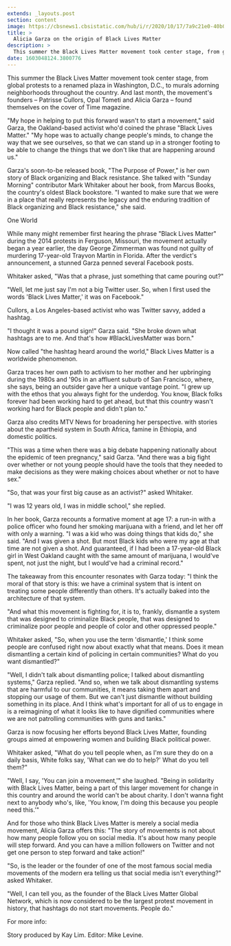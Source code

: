 ```yaml
--- 
extends: _layouts.post 
section: content 
image: https://cbsnews1.cbsistatic.com/hub/i/r/2020/10/17/7a9c21e0-40b0-4871-ad78-95e2021522a3/thumbnail/1200x630/8dcdac5ccf33e5e3ee3ee8e9e94f924a/alicia-garza-1280.jpg 
title: > 
  Alicia Garza on the origin of Black Lives Matter 
description: > 
  This summer the Black Lives Matter movement took center stage, from global protests to a renamed plaza in Washington, D.C., to murals adorning neighborhoods throughout the country."My hope in helping to put this forward wasn't to start a movement," said Garza, the Oakland-based activist who'd coined the phrase "Black Lives Matter."So, when I first used the words 'Black Lives Matter,' it was on Facebook."Now called "the hashtag heard around the world," Black Lives Matter is a worldwide phenomenon.Garza is now focusing her efforts beyond Black Lives Matter, founding groups aimed at empowering women and building Black political power. 
date: 1603048124.3800776 
--- 
```

This summer the Black Lives Matter movement took center stage, from global protests to a renamed plaza in Washington, D.C., to murals adorning neighborhoods throughout the country. And last month, the movement's founders – Patrisse Cullors, Opal Tometi and Alicia Garza – found themselves on the cover of Time magazine.

"My hope in helping to put this forward wasn't to start a movement," said Garza, the Oakland-based activist who'd coined the phrase "Black Lives Matter." "My hope was to actually change people's minds, to change the way that we see ourselves, so that we can stand up in a stronger footing to be able to change the things that we don't like that are happening around us."

Garza's soon-to-be released book, "The Purpose of Power," is her own story of Black organizing and Black resistance. She talked with "Sunday Morning" contributor Mark Whitaker about her book, from Marcus Books, the country's oldest Black bookstore. "I wanted to make sure that we were in a place that really represents the legacy and the enduring tradition of Black organizing and Black resistance," she said.

One World

While many might remember first hearing the phrase "Black Lives Matter" during the 2014 protests in Ferguson, Missouri, the movement actually began a year earlier, the day George Zimmerman was found not guilty of murdering 17-year-old Trayvon Martin in Florida. After the verdict's announcement, a stunned Garza penned several Facebook posts.

Whitaker asked, "Was that a phrase, just something that came pouring out?"

"Well, let me just say I'm not a big Twitter user. So, when I first used the words 'Black Lives Matter,' it was on Facebook."

Cullors, a Los Angeles-based activist who was Twitter savvy, added a hashtag.

"I thought it was a pound sign!" Garza said. "She broke down what hashtags are to me. And that's how #BlackLivesMatter was born."

Now called "the hashtag heard around the world," Black Lives Matter is a worldwide phenomenon.

Garza traces her own path to activism to her mother and her upbringing during the 1980s and '90s in an affluent suburb of San Francisco, where, she says, being an outsider gave her a unique vantage point. "I grew up with the ethos that you always fight for the underdog. You know, Black folks forever had been working hard to get ahead, but that this country wasn't working hard for Black people and didn't plan to."

Garza also credits MTV News for broadening her perspective. with stories about the apartheid system in South Africa, famine in Ethiopia, and domestic politics.

"This was a time when there was a big debate happening nationally about the epidemic of teen pregnancy," said Garza. "And there was a big fight over whether or not young people should have the tools that they needed to make decisions as they were making choices about whether or not to have sex."

"So, that was your first big cause as an activist?" asked Whitaker.

"I was 12 years old, I was in middle school," she replied.

In her book, Garza recounts a formative moment at age 17: a run-in with a police officer who found her smoking marijuana with a friend, and let her off with only a warning. "I was a kid who was doing things that kids do," she said. "And I was given a shot. But most Black kids who were my age at that time are not given a shot. And guaranteed, if I had been a 17-year-old Black girl in West Oakland caught with the same amount of marijuana, I would've spent, not just the night, but I would've had a criminal record."

The takeaway from this encounter resonates with Garza today: "I think the moral of that story is this: we have a criminal system that is intent on treating some people differently than others. It's actually baked into the architecture of that system.

"And what this movement is fighting for, it is to, frankly, dismantle a system that was designed to criminalize Black people, that was designed to criminalize poor people and people of color and other oppressed people."

Whitaker asked, "So, when you use the term 'dismantle,' I think some people are confused right now about exactly what that means. Does it mean dismantling a certain kind of policing in certain communities? What do you want dismantled?"

"Well, I didn't talk about dismantling police; I talked about dismantling systems," Garza replied. "And so, when we talk about dismantling systems that are harmful to our communities, it means taking them apart and stopping our usage of them. But we can't just dismantle without building something in its place. And I think what's important for all of us to engage in is a reimagining of what it looks like to have dignified communities where we are not patrolling communities with guns and tanks."

Garza is now focusing her efforts beyond Black Lives Matter, founding groups aimed at empowering women and building Black political power.

Whitaker asked, "What do you tell people when, as I'm sure they do on a daily basis, White folks say, 'What can we do to help?' What do you tell them?"

"Well, I say, 'You can join a movement,'" she laughed. "Being in solidarity with Black Lives Matter, being a part of this larger movement for change in this country and around the world can't be about charity. I don't wanna fight next to anybody who's, like, 'You know, I'm doing this because you people need this.'"

And for those who think Black Lives Matter is merely a social media movement, Alicia Garza offers this: "The story of movements is not about how many people follow you on social media. It's about how many people will step forward. And you can have a million followers on Twitter and not get one person to step forward and take action!"

"So, is the leader or the founder of one of the most famous social media movements of the modern era telling us that social media isn't everything?" asked Whitaker.

"Well, I can tell you, as the founder of the Black Lives Matter Global Network, which is now considered to be the largest protest movement in history, that hashtags do not start movements. People do."



For more info:



Story produced by Kay Lim. Editor: Mike Levine.